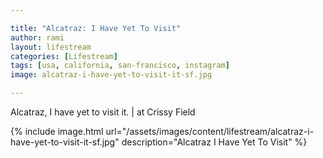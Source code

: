 ```yaml
---

title: "Alcatraz: I Have Yet To Visit"
author: rami
layout: lifestream 
categories: [Lifestream]
tags: [usa, california, san-francisco, instagram] 
image: alcatraz-i-have-yet-to-visit-it-sf.jpg

---
```


Alcatraz, I have yet to visit it. |  at Crissy Field

{% include image.html url="/assets/images/content/lifestream/alcatraz-i-have-yet-to-visit-it-sf.jpg" description="Alcatraz I Have Yet To Visit" %}


